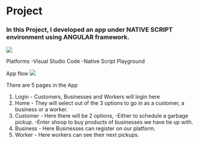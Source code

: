 # Project
### In this Project, I developed an app under NATIVE SCRIPT environment using ANGULAR framework.
![](images/logonew.png)

Platforms
  -Visual Studio Code
  -Native Script Playground
 
App flow
![](images/IIP.png)

There are 5 pages in the App
1. Login - Customers, Businesses and Workers will login here
2. Home - They will select out of the 3 options to go in as a customer, a business or a worker.
3. Customer - Here there will be 2 options, 
                    -Either to schedule a garbage pickup.
                    -Enter shoop to buy products of businesses we have tie up with.
4. Business - Here Businesses can register on our platform.
5. Worker - Here workers can see their next pickups.


